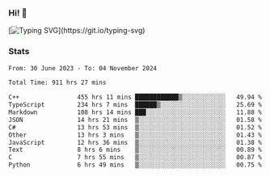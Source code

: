 ### Hi!  👋

[![Typing SVG](https://readme-typing-svg.herokuapp.com?font=Fira+Code&pause=1000&width=435&lines=Hello!+I'm+Texiwustion.)](https://git.io/typing-svg)

### Stats

<!--START_SECTION:waka-->

```txt
From: 30 June 2023 - To: 04 November 2024

Total Time: 911 hrs 27 mins

C++                455 hrs 11 mins ████████████▒░░░░░░░░░░░░   49.94 %
TypeScript         234 hrs 7 mins  ██████▒░░░░░░░░░░░░░░░░░░   25.69 %
Markdown           108 hrs 14 mins ███░░░░░░░░░░░░░░░░░░░░░░   11.88 %
JSON               14 hrs 21 mins  ▒░░░░░░░░░░░░░░░░░░░░░░░░   01.58 %
C#                 13 hrs 53 mins  ▒░░░░░░░░░░░░░░░░░░░░░░░░   01.52 %
Other              13 hrs 3 mins   ▒░░░░░░░░░░░░░░░░░░░░░░░░   01.43 %
JavaScript         12 hrs 36 mins  ▒░░░░░░░░░░░░░░░░░░░░░░░░   01.38 %
Text               8 hrs 6 mins    ▒░░░░░░░░░░░░░░░░░░░░░░░░   00.89 %
C                  7 hrs 55 mins   ▒░░░░░░░░░░░░░░░░░░░░░░░░   00.87 %
Python             6 hrs 49 mins   ▒░░░░░░░░░░░░░░░░░░░░░░░░   00.75 %
```

<!--END_SECTION:waka-->
